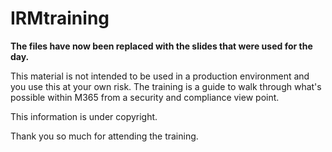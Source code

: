 # IRMtraining

**The files have now been replaced with the slides that were used for the day.**

This material is not intended to be used in a production environment and you use this at your own risk. The training is a guide to walk through what's possible within M365 from a security and compliance view point. 

This information is under copyright.

Thank you so much for attending the training.

